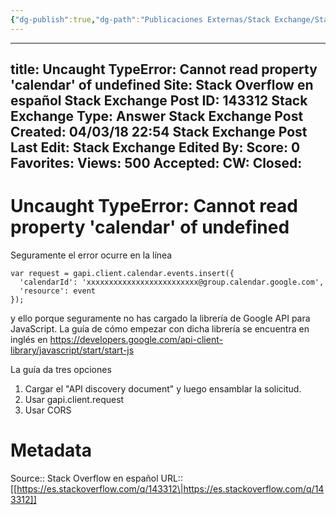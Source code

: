 ```yaml
---
{"dg-publish":true,"dg-path":"Publicaciones Externas/Stack Exchange/Stack Overflow en español/es.stackoverflow.com-143312.md","permalink":"/publicaciones-externas/stack-exchange/stack-overflow-en-espanol/es-stackoverflow-com-143312/","hide":true,"noteIcon":"default","created":"2024-04-03T12:49:10.727-06:00","updated":"2024-04-05T16:43:53.126-06:00"}
---
```


---
title: Uncaught TypeError: Cannot read property 'calendar' of undefined
Site: Stack Overflow en español
Stack Exchange Post ID: 143312
Stack Exchange Type: Answer
Stack Exchange Post Created: 04/03/18 22:54
Stack Exchange Post Last Edit: 
Stack Exchange Edited By: 
Score: 0
Favorites: 
Views: 500
Accepted: 
CW: 
Closed: 
---
# Uncaught TypeError: Cannot read property 'calendar' of undefined

Seguramente el error ocurre en la línea

    var request = gapi.client.calendar.events.insert({
      'calendarId': 'xxxxxxxxxxxxxxxxxxxxxxxxx@group.calendar.google.com',
      'resource': event
    });

y ello porque seguramente no has cargado la librería de Google API para JavaScript. La guía de cómo empezar con dicha librería se encuentra en inglés en https://developers.google.com/api-client-library/javascript/start/start-js

La guía da tres opciones

1. Cargar el "API discovery document" y luego ensamblar la solicitud.
2. Usar gapi.client.request
3. Usar CORS

# Metadata
Source:: Stack Overflow en español
URL:: [[https://es.stackoverflow.com/q/143312\|https://es.stackoverflow.com/q/143312]]

